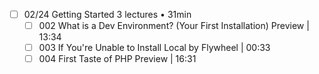 - [ ] 02/24 Getting Started 3 lectures • 31min
	- [ ] 002 What is a Dev Environment? (Your First Installation) Preview | 13:34
	- [ ] 003 If You're Unable to Install Local by Flywheel | 00:33
	- [ ] 004 First Taste of PHP Preview | 16:31
